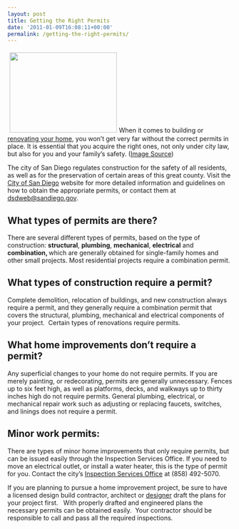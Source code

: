 ```yaml
---
layout: post
title: Getting the Right Permits
date: '2011-01-09T16:08:11+00:00'
permalink: /getting-the-right-permits/
---
```

<a href="http://murraylampert.com/wp-content/uploads/2011/01/building-construction-permit-image.jpg"><img class="alignleft size-full wp-image-697" style="margin: 5px;" title="building-construction-permit-image" src="http://murraylampert.com/wp-content/uploads/2011/01/building-construction-permit-image.jpg" alt="" width="240" height="180" /></a>When it comes to building or <a href="http://www.murraylampert.com/">renovating your  home</a>, you won’t get very far without the correct permits in place. It is essential that you acquire the right  ones, not only under city law, but also for you and your family’s safety. (<a href="http://www.flickr.com/photos/thetruthabout/">Image Source</a>)

The city of San Diego regulates construction  for the safety of all residents, as well as for the preservation of certain  areas of this great county. Visit the <a href="http://www.sandiego.gov/development-services/index.shtml">City  of San Diego</a> website for more detailed information and  guidelines on how to obtain the appropriate permits, or contact them at <a href="mailto:dsdweb@sandiego.gov">dsdweb@sandiego.gov</a>.
<h2>What types of permits are there?</h2>
There are several different types of permits,  based on the type of construction: <strong>structural</strong>, <strong>plumbing</strong>, <strong>mechanical</strong>, <strong>electrical</strong> and <strong>combination, </strong>which are generally  obtained for single-family homes and other small projects. Most residential  projects require a combination permit.
<h2>What types of construction require a permit?</h2>
Complete demolition, relocation of buildings, and new  construction always require a permit, and they generally require a combination  permit that covers the structural, plumbing, mechanical and electrical  components of your project.  Certain  types of renovations require permits.
<h2>What home improvements don’t require a permit?</h2>
Any superficial changes to your home do not require permits.  If you are merely painting, or redecorating, permits are generally unnecessary.  Fences up to six feet high, as well as platforms, decks, and walkways up to  thirty inches high do not require permits. General plumbing, electrical, or  mechanical repair work such as adjusting or replacing faucets, switches, and  linings does not require a permit.
<h2>Minor work permits:</h2>
There are types of minor home improvements that only require  permits, but can be issued easily through the Inspection Services Office. If  you need to move an electrical outlet, or install a water heater, this is the  type of permit for you. Contact the city’s <a href="http://www.sandiego.gov/development-services/contact/servmap2.shtml">Inspection  Services Office</a> at (858) 492-5070.

If you are planning to pursue a home improvement project, be  sure to have a licensed design build contractor, architect or <a href="http://www.murraylampert.com/san-diego-home-design-serivces/">designer</a> draft the plans for your project first.   With properly drafted and engineered plans the necessary permits can be obtained easily.  Your contractor should be responsible to call and pass all the required inspections.
